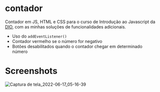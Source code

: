 # contador
Contador em JS, HTML e CSS para o curso de Introdução ao Javascript da [DIO](https://web.dio.me/), com as minhas soluções de funcionalidades adicionais.
- Uso do ```addEventListener()```
- Contador vermelho se o número for negativo
- Botões desabilitados quando o contador chegar em determinado número

# Screenshots
![Captura de tela_2022-06-17_05-16-39](https://user-images.githubusercontent.com/104948713/174257521-3b27464a-1920-4001-aab7-53729d1dd872.png)
